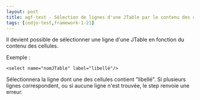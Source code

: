 ```yaml
---
layout: post
title: agf-test - Sélection de lignes d'une JTable par le contenu des cellules
tags: [codjo-test,framework-1-21]
---
```

Il devient possible de sélectionner une ligne d'une JTable en fonction du contenu des cellules.

Exemple :
```
<select name="nomJTable" label="libellé"/>
```

Sélectionnera la ligne dont une des cellules contient "libellé". Si plusieurs lignes correspondent, ou si aucune ligne n'est trouvée, le step renvoie une erreur.